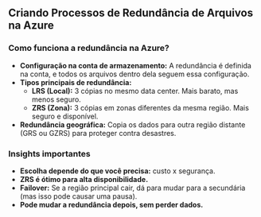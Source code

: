 ## Criando Processos de Redundância de Arquivos na Azure

### Como funciona a redundância na Azure?

- **Configuração na conta de armazenamento:** A redundância é definida na conta, e todos os arquivos dentro dela seguem essa configuração.
- **Tipos principais de redundância:**
  - **LRS (Local):** 3 cópias no mesmo data center. Mais barato, mas menos seguro.
  - **ZRS (Zona):** 3 cópias em zonas diferentes da mesma região. Mais seguro e disponível.
- **Redundância geográfica:** Copia os dados para outra região distante (GRS ou GZRS) para proteger contra desastres.

### Insights importantes

- **Escolha depende do que você precisa:** custo x segurança.
- **ZRS é ótimo para alta disponibilidade.**
- **Failover:** Se a região principal cair, dá para mudar para a secundária (mas isso pode causar uma pausa).
- **Pode mudar a redundância depois, sem perder dados.**
